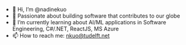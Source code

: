 - 👋 Hi, I’m @nadinekuo
- 👀 Passionate about building software that contributes to our globe
- 🌱 I’m currently learning about AI/ML applications in Software Engineering, C#/.NET, ReactJS, MS Azure
- 📫 How to reach me: nkuo@tudelft.net

<!---
nadinekuo/nadinekuo is a ✨ special ✨ repository because its `README.md` (this file) appears on your GitHub profile.
You can click the Preview link to take a look at your changes.
--->
